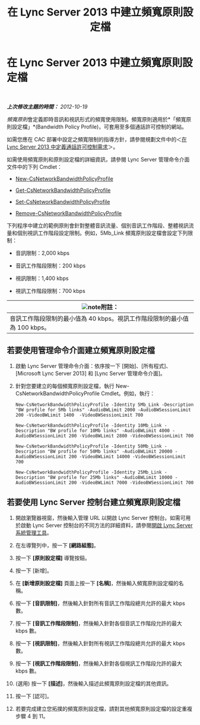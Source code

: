 ﻿---
title: 在 Lync Server 2013 中建立頻寬原則設定檔
TOCTitle: 在 Lync Server 2013 中建立頻寬原則設定檔
ms:assetid: a71881ef-b04a-465e-9abb-0577bfd182f3
ms:mtpsurl: https://technet.microsoft.com/zh-tw/library/Gg412785(v=OCS.15)
ms:contentKeyID: 49291925
ms.date: 08/10/2015
mtps_version: v=OCS.15
ms.translationtype: HT
---

# 在 Lync Server 2013 中建立頻寬原則設定檔

 

_**上次修改主題的時間：** 2012-10-19_

*頻寬原則*會定義即時音訊和視訊形式的頻寬使用限制。頻寬原則適用於*「頻寬原則設定檔」*(Bandwidth Policy Profile)，可套用至多個通話許可控制的網站。

如需您應在 CAC 部署中設定之頻寬限制的指導方針，請參閱規劃文件中的＜[在 Lync Server 2013 中定義通話許可控制需求](lync-server-2013-defining-your-requirements-for-call-admission-control.md)＞。

如需使用頻寬原則和原則設定檔的詳細資訊，請參閱 Lync Server 管理命令介面文件中的下列 Cmdlet：

  - [New-CsNetworkBandwidthPolicyProfile](https://docs.microsoft.com/en-us/powershell/module/skype/New-CsNetworkBandwidthPolicyProfile)

  - [Get-CsNetworkBandwidthPolicyProfile](https://docs.microsoft.com/en-us/powershell/module/skype/Get-CsNetworkBandwidthPolicyProfile)

  - [Set-CsNetworkBandwidthPolicyProfile](https://docs.microsoft.com/en-us/powershell/module/skype/Set-CsNetworkBandwidthPolicyProfile)

  - [Remove-CsNetworkBandwidthPolicyProfile](https://docs.microsoft.com/en-us/powershell/module/skype/Remove-CsNetworkBandwidthPolicyProfile)

下列程序中建立的範例原則會針對整體音訊流量、個別音訊工作階段、整體視訊流量和個別視訊工作階段設定限制。例如，5Mb\_Link 頻寬原則設定檔會設定下列限制：

  - 音訊限制：2,000 kbps

  - 音訊工作階段限制：200 kbps

  - 視訊限制：1,400 kbps

  - 視訊工作階段限制：700 kbps

<table>
<thead>
<tr class="header">
<th><img src="images/Gg398811.note(OCS.15).gif" title="note" alt="note" />附註：</th>
</tr>
</thead>
<tbody>
<tr class="odd">
<td>音訊工作階段限制的最小值為 40 kbps。視訊工作階段限制的最小值為 100 kbps。</td>
</tr>
</tbody>
</table>


## 若要使用管理命令介面建立頻寬原則設定檔

1.  啟動 Lync Server 管理命令介面：依序按一下 \[開始\]、\[所有程式\]、\[Microsoft Lync Server 2013\] 和 \[Lync Server 管理命令介面\]。

2.  針對您要建立的每個頻寬原則設定檔，執行 New-CsNetworkBandwidthPolicyProfile Cmdlet。例如，執行：
    
        New-CsNetworkBandwidthPolicyProfile -Identity 5Mb_Link -Description "BW profile for 5Mb links" -AudioBWLimit 2000 -AudioBWSessionLimit 200 -VideoBWLimit 1400  -VideoBWSessionLimit 700
    
        New-CsNetworkBandwidthPolicyProfile -Identity 10Mb_Link -Description "BW profile for 10Mb links" -AudioBWLimit 4000 -AudioBWSessionLimit 200 -VideoBWLimit 2800 -VideoBWSessionLimit 700
    
        New-CsNetworkBandwidthPolicyProfile -Identity 50Mb_Link -Description "BW profile for 50Mb links" -AudioBWLimit 20000 -AudioBWSessionLimit 200 -VideoBWLimit 14000 -VideoBWSessionLimit 700
    
        New-CsNetworkBandwidthPolicyProfile -Identity 25Mb_Link -Description "BW profile for 25Mb links" -AudioBWLimit 10000 -AudioBWSessionLimit 200 -VideoBWLimit 7000 -VideoBWSessionLimit 700

## 若要使用 Lync Server 控制台建立頻寬原則設定檔

1.  開啟瀏覽器視窗，然後輸入管理 URL 以開啟 Lync Server 控制台。如需可用於啟動 Lync Server 控制台的不同方法的詳細資料，請參閱[開啟 Lync Server 系統管理工具](lync-server-2013-open-lync-server-administrative-tools.md)。

2.  在左導覽列中，按一下 **\[網路組態\]**。

3.  按一下 **\[原則設定檔\]** 導覽按鈕。

4.  按一下 \[新增\]。

5.  在 **\[新增原則設定檔\]** 頁面上按一下 **\[名稱\]**，然後輸入頻寬原則設定檔的名稱。

6.  按一下 **\[音訊限制\]**，然後輸入針對所有音訊工作階段總共允許的最大 kbps 數。

7.  按一下 **\[音訊工作階段限制\]**，然後輸入針對各個音訊工作階段允許的最大 kbps 數。

8.  按一下 **\[視訊限制\]**，然後輸入針對所有視訊工作階段總共允許的最大 kbps 數。

9.  按一下 **\[視訊工作階段限制\]**，然後輸入針對各個視訊工作階段允許的最大 kbps 數。

10. (選用) 按一下 **\[描述\]**，然後輸入描述此頻寬原則設定檔的其他資訊。

11. 按一下 \[認可\]。

12. 若要完成建立您拓撲的頻寬原則設定檔，請對其他頻寬原則設定檔的設定重複步驟 4 到 11。

